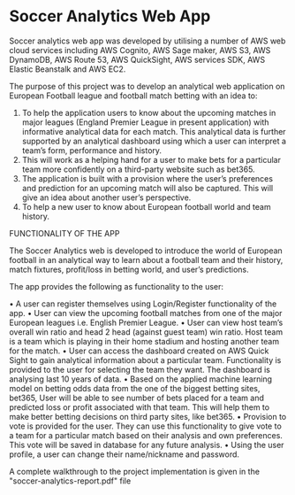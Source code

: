 # Soccer Analytics Web App

Soccer analytics web app was developed by utilising a number of AWS web cloud services including AWS Cognito, AWS Sage maker, AWS S3, AWS DynamoDB, AWS Route 53, AWS QuickSight, AWS services SDK, AWS Elastic Beanstalk and AWS EC2.


The purpose of this project was to develop an analytical web application on European Football league and football match betting with an idea to:

1. To help the application users to know about the upcoming matches in major leagues (England Premier League in present application) with informative analytical data for each match. This analytical data is further supported by an analytical dashboard using which a user can interpret a team’s form, performance and history.
2. This will work as a helping hand for a user to make bets for a particular team more confidently on a third-party website such as bet365.
3. The application is built with a provision where the user’s preferences and prediction for an upcoming match will also be captured. This will give an idea about another user’s perspective.
4. To help a new user to know about European football world and team history.


FUNCTIONALITY OF THE APP

The Soccer Analytics web is developed to introduce the world of European football in an analytical way to learn about a football team and their history, match fixtures, profit/loss in betting world, and user’s predictions.

The app provides the following as functionality to the user:

• A user can register themselves using Login/Register functionality of the app.
• User can view the upcoming football matches from one of the major European leagues i.e. English Premier League.
• User can view host team’s overall win ratio and head 2 head (against guest team) win ratio. Host team is a team which is playing in their home stadium and hosting another team for the match.
• User can access the dashboard created on AWS Quick Sight to gain analytical information about a particular team. Functionality is provided to the user for selecting the team they want. The dashboard is analysing last 10 years of data.
• Based on the applied machine learning model on betting odds data from the one of the biggest betting sites, bet365, User will be able to see number of bets placed for a team and predicted loss or profit associated with that team. This will help them to make better betting decisions on third party sites, like bet365.
• Provision to vote is provided for the user. They can use this functionality to give vote to a team for a particular match based on their analysis and own preferences. This vote will be saved in database for any future analysis.
• Using the user profile, a user can change their name/nickname and password.

A complete walkthrough to the project implementation is given in the "soccer-analytics-report.pdf" file 


